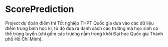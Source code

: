 # ScorePrediction
Project dự đoán điểm thi Tốt nghiệp THPT Quốc gia dựa vào các dữ liệu điểm trung bình học kì, từ đó đưa ra danh sách các trường mà học sinh có thể trúng tuyển (chỉ gồm các trường nằm trong khối Đại học Quốc gia Thành phố Hồ Chí Minh).
